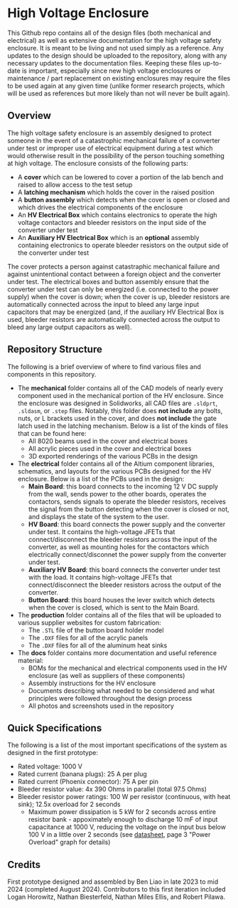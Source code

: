 # High Voltage Enclosure

This Github repo contains all of the design files (both mechanical and electrical) as well as extensive documentation for the high voltage safety enclosure. It is meant to be living and not used simply as a reference. Any updates to the design should be uploaded to the repository, along with any necessary updates to the documentation files. Keeping these files up-to-date is important, especially since new high voltage enclosures or maintenance / part replacement on existing enclosures may require the files to be used again at any given time (unlike former research projects, which will be used as references but more likely than not will never be built again).

## Overview

The high voltage safety enclosure is an assembly designed to protect someone in the event of a catastrophic mechanical failure of a converter under test or improper use of electrical equipment during a test which would otherwise result in the possibility of the person touching something at high voltage. The enclosure consists of the following parts:

- A **cover** which can be lowered to cover a portion of the lab bench and raised to allow access to the test setup
- A **latching mechanism** which holds the cover in the raised position
- A **button assembly** which detects when the cover is open or closed and which drives the electrical components of the enclosure
- An **HV Electrical Box** which contains electronics to operate the high voltage contactors and bleeder resistors on the input side of the converter under test
- An **Auxiliary HV Electrical Box** which is an __optional__ assembly containing electronics to operate bleeder resistors on the output side of the converter under test

The cover protects a person against catastraphic mechanical failure and against unintentional contact between a foreign object and the converter under test. The electrical boxes and button assembly ensure that the converter under test can only be energized (i.e. connected to the power supply) when the cover is down; when the cover is up, bleeder resistors are automatically connected across the input to bleed any large input capacitors that may be energized (and, if the auxiliary HV Electrical Box is used, bleeder resistors are automatically connected across the output to bleed any large output capacitors as well).

## Repository Structure

The following is a brief overview of where to find various files and components in this repository.

- The **mechanical** folder contains all of the CAD models of nearly every component used in the mechanical portion of the HV enclosure. Since the enclosure was designed in Solidworks, all CAD files are `.sldprt`, `.sldasm`, or `.step` files. Notably, this folder does **not include** any bolts, nuts, or L brackets used in the cover, and does **not include** the gate latch used in the latching mechanism. Below is a list of the kinds of files that can be found here:
	- All 8020 beams used in the cover and electrical boxes
	- All acrylic pieces used in the cover and electrical boxes
	- 3D exported renderings of the various PCBs in the design
- The **electrical** folder contains all of the Altium component libraries, schematics, and layouts for the various PCBs designed for the HV enclosure. Below is a list of the PCBs used in the design:
	- **Main Board**: this board connects to the incoming 12 V DC supply from the wall, sends power to the other boards, operates the contactors, sends signals to operate the bleeder resistors, receives the signal from the button detecting when the cover is closed or not, and displays the state of the system to the user.
	- **HV Board**: this board connects the power supply and the converter under test. It contains the high-voltage JFETs that connect/disconnect the bleeder resistors across the input of the converter, as well as mounting holes for the contactors which electrically connect/disconnet the power supply from the converter under test.
	- **Auxiliary HV Board**: this board connects the converter under test with the load. It contains high-voltage JFETs that connect/disconnect the bleeder resistors across the output of the converter.
	- **Button Board**: this board houses the lever switch which detects when the cover is closed, which is sent to the Main Board.
- The **production** folder contains all of the files that will be uploaded to various supplier websites for custom fabrication:
	- The `.STL` file of the button board holder model
	- The `.DXF` files for all of the acrylic panels
	- The `.DXF` files for all of the aluminum heat sinks
- The **docs** folder contains more documentation and useful reference material:
	- BOMs for the mechanical and electrical components used in the HV enclosure (as well as suppliers of these components)
	- Assembly instructions for the HV enclosure
	- Documents describing what needed to be considered and what principles were followed throughout the design process
	- All photos and screenshots used in the repository

## Quick Specifications

The following is a list of the most important specifications of the system as designed in the first prototype:

- Rated voltage: 1000 V
- Rated current (banana plugs): 25 A per plug
- Rated current (Phoenix connector): 75 A per pin
- Bleeder resistor value: 4x 390 Ohms in parallel (total 97.5 Ohms)
- Bleeder resistor power ratings: 100 W per resistor (continuous, with heat sink); 12.5x overload for 2 seconds
	- Maximum power dissipation is 5 kW for 2 seconds across entire resistor bank - appoximately enough to discharge 10 mF of input capacitance at 1000 V, reducing the voltage on the input bus below 100 V in a little over 2 seconds (see [datasheet](https://www.te.com/commerce/DocumentDelivery/DDEController?Action=srchrtrv&DocNm=1773035&DocType=DS&DocLang=English), page 3 "Power Overload" graph for details)

## Credits

First prototype designed and assembled by Ben Liao in late 2023 to mid 2024 (completed August 2024). Contributors to this first iteration included Logan Horowitz, Nathan Biesterfeld, Nathan Miles Ellis, and Robert Pilawa.
